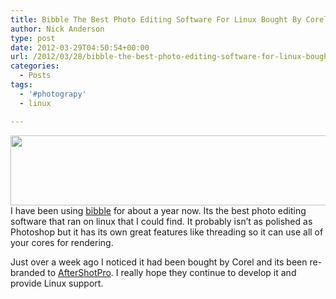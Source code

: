 ```yaml
---
title: Bibble The Best Photo Editing Software For Linux Bought By Corel
author: Nick Anderson
type: post
date: 2012-03-29T04:50:54+00:00
url: /2012/03/28/bibble-the-best-photo-editing-software-for-linux-bought-by-corel/
categories:
  - Posts
tags:
  - '#photograpy'
  - linux

---
```

[<img class="alignleft  wp-image-1017" title="aftershot_01" src="http://www.cmdln.org/wp-content/uploads/2012/03/aftershot_01.jpg" alt="" width="540" height="112" srcset="http://www.cmdln.org/wp-content/uploads/2012/03/aftershot_01.jpg 900w, http://www.cmdln.org/wp-content/uploads/2012/03/aftershot_01-300x62.jpg 300w" sizes="(max-width: 540px) 100vw, 540px" />][1]I have been using [bibble][2] for about a year now. Its the best photo editing software that ran on linux that I could find. It probably isn&#8217;t as polished as Photoshop but it has its own great features like threading so it can use all of your cores for rendering.

Just over a week ago I noticed it had been bought by Corel and its been re-branded to [AfterShotPro][3]. I really hope they continue to develop it and provide Linux support.

 [1]: http://www.cmdln.org/wp-content/uploads/2012/03/aftershot_01.jpg
 [2]: http://bibblelabs.com/
 [3]: http://www.corel.com/corel/product/index.jsp?pid=prod4670071&cid=catalog20038&segid=6000006
